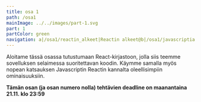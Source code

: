 ```yaml
---
title: osa 1
path: /osa1
mainImage: ../../images/part-1.svg
part: 1
partColor: green
navigation: a|/osa1/reactin_alkeet|Reactin alkeet@b|/osa1/javascriptia|Javascript@c|/osa1/komponentin_tila_ja_tapahtumankasittely|Komponentin tila ja tapahtumankäsittely@d|/osa1/monimutkaisempi_tila_reactin_debuggaus|Monimutkaisempi tila, reactin debuggaus
---
```


<div class="intro">

Aloitame tässä osassa tutustumaan React-kirjastoon, jolla siis teemme sovelluksen selaimessa suoritettavan koodin. Käymme samalla myös nopean katsauksen Javascriptin Reactin kannalta oleellisimpiin ominaisuuksiin.

**Tämän osan (ja osan numero nolla) tehtävien deadline on maanantaina 21.11. klo 23:59**

</div>
